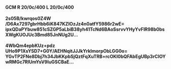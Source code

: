 #### GCM R 20/0c/400 L 20/0c/400
**2s05B/kwrqos0Z4W**<br/>**/D6Ax7297gbrHbb6iK847KZIOzJz4n0atfY5986r2wE=**<br/>**ipxQDaPYbuw851cSZGP5aLbiB38yh41TcNd6BAoSsrvvYHyYvFIR98b0bsXWgKUOJUc3Bmd85JnNUg2U...**<br/><br/>
**4WbQm4epbKUz+pdz**<br/>**UHo9P1XsYSD7+G0Y/AEHNqitJJJkYrkImorpObLGG0o=**<br/>**YGvTP2FNe8Dbj7h34JbKKpbSjQztFqXuTRB+rcOKl0bQFAbEgUBp3rCIOYwRMGc7RlUmYsV9IuGSCBaE...**